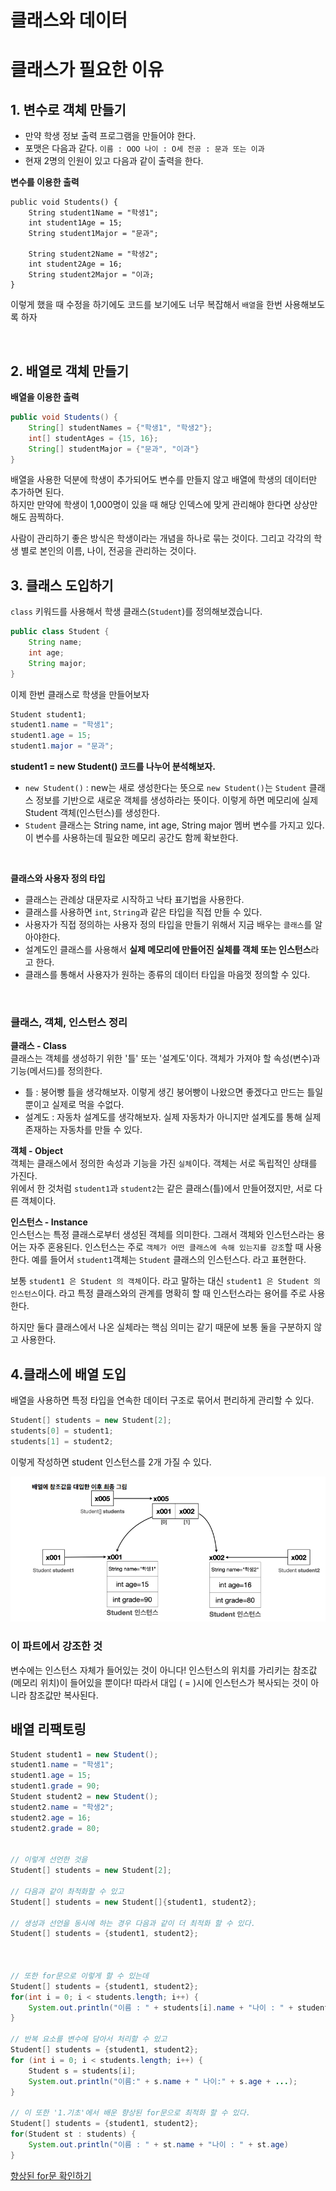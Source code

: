 # 클래스와 데이터

# 클래스가 필요한 이유

## 1. 변수로 객체 만들기
- 만약 학생 정보 출력 프로그램을 만들어야 한다.
- 포맷은 다음과 같다. `이름 : OOO 나이 : O세 전공 : 문과 또는 이과`
- 현재 2명의 인원이 있고 다음과 같이 출력을 한다.

**변수를 이용한 출력**

```
public void Students() {
    String student1Name = "학생1";
    int student1Age = 15;
    String student1Major = "문과";
    
    String student2Name = "학생2";
    int student2Age = 16;
    String student2Major = "이과;
}
```
이렇게 했을 때 수정을 하기에도 코드를 보기에도 너무 복잡해서 `배열`을 한번 사용해보도록 하자

<br>


## 2. 배열로 객체 만들기
**배열을 이용한 출력**
```java
public void Students() {
    String[] studentNames = {"학생1", "학생2"};
    int[] studentAges = {15, 16};
    String[] studentMajor = {"문과", "이과"}
}
```
배열을 사용한 덕분에 학생이 추가되어도 변수를 만들지 않고 배열에 학생의 데이터만 추가하면 된다.   
하지만 만약에 학생이 1,000명이 있을 때 해당 인덱스에 맞게 관리해야 한다면 상상만 해도 끔찍하다.

사람이 관리하기 좋은 방식은 학생이라는 개념을 하나로 묶는 것이다. 그리고 각각의 학생 별로 본인의 이름, 나이, 전공을 관리하는 것이다.


## 3. 클래스 도입하기
`class` 키워드를 사용해서 학생 클래스(`Student`)를 정의해보겠습니다.
```java
public class Student {
    String name;
    int age;
    String major;
}
```
이제 한번 클래스로 학생을 만들어보자
```java
Student student1;
student1.name = "학생1";
student1.age = 15;
student1.major = "문과";
```

**student1 = new Student() 코드를 나누어 분석해보자.**
- `new Student()` : new는 새로 생성한다는 뜻으로 `new Student()`는 `Student` 클래스 정보를 기반으로 새로운 객체를 생성하라는 뜻이다. 이렇게 하면 메모리에 실제 Student 객체(인스턴스)를 생성한다.
- `Student` 클래스는 String name, int age, String major 멤버 변수를 가지고 있다. 이 변수를 사용하는데 필요한 메모리 공간도 함께 확보한다.


<br>

**클래스와 사용자 정의 타입**   
- 클래스는 관례상 대문자로 시작하고 낙타 표기법을 사용한다.
- 클래스를 사용하면 `int`, `String`과 같은 타입을 직접 만들 수 있다.
- 사용자가 직접 정의하는 사용자 정의 타입을 만들기 위해서 지금 배우는 `클래스`를 알아야한다.
- 설계도인 클래스를 사용해서 **실제 메모리에 만들어진 실체를 객체 또는 인스턴스**라고 한다.
- 클래스를 통해서 사용자가 원하는 종류의 데이터 타입을 마음껏 정의할 수 있다.

<br>

### 클래스, 객체, 인스턴스 정리
**클래스 - Class**    
클래스는 객체를 생성하기 위한 '틀' 또는 '설계도'이다. 객체가 가져야 할 속성(변수)과 기능(메서드)를 정의한다.
- 틀 : 붕어빵 틀을 생각해보자. 이렇게 생긴 붕어빵이 나왔으면 좋겠다고 만드는 틀일 뿐이고 실제로 먹을 수없다.
- 설계도 : 자동차 설계도를 생각해보자. 실제 자동차가 아니지만 설계도를 통해 실제 존재하는 자동차를 만들 수 있다.

**객체 - Object**   
객체는 클래스에서 정의한 속성과 기능을 가진 `실체`이다. 객체는 서로 독립적인 상태를 가진다.   
위에서 한 것처럼 `student1`과 `student2`는 같은 클래스(틀)에서 만들어졌지만, 서로 다른 객체이다.

**인스턴스 - Instance**   
인스턴스는 특정 클래스로부터 생성된 객체를 의미한다. 그래서 객체와 인스턴스라는 용어는 자주 혼용된다. 인스턴스는 주로 `객체가 어떤 클래스에 속해 있는지를 강조`할 때 사용한다. 예를 들어서 `student1`객체는 `Student` 클래스의 인스턴스다. 라고 표현한다.

보통 `student1 은 Student 의 객체`이다. 라고 말하는 대신 `student1 은 Student 의 인스턴스`이다. 라고 특정 클래스와의 관계를 명확히 할 때 인스턴스라는 용어를 주로 사용한다.

하지만 둘다 클래스에서 나온 실체라는 핵심 의미는 같기 때문에 보통 둘을 구분하지 않고 사용한다.


## 4.클래스에 배열 도입
배열을 사용하면 특정 타입을 연속한 데이터 구조로 묶어서 편리하게 관리할 수 있다.
```Java
Student[] students = new Student[2];
students[0] = student1;
students[1] = student2;
```
이렇게 작성하면 student 인스턴스를 2개 가질 수 있다.

<img src="./images/배열_참조값.png" >

### 이 파트에서 강조한 것
변수에는 인스턴스 자체가 들어있는 것이 아니다! 인스턴스의 위치를 가리키는 참조값(메모리 위치)이 들어있을 뿐이다! 따라서 대입
( = )시에 인스턴스가 복사되는 것이 아니라 참조값만 복사된다.


## 배열 리팩토링
```java
Student student1 = new Student();
student1.name = "학생1";
student1.age = 15;
student1.grade = 90;
Student student2 = new Student();
student2.name = "학생2";
student2.age = 16;
student2.grade = 80;


// 이렇게 선언한 것을
Student[] students = new Student[2];

// 다음과 같이 촤적화할 수 있고
Student[] students = new Student[]{student1, student2};

// 생성과 선언을 동시에 하는 경우 다음과 같이 더 최적화 할 수 있다.
Student[] students = {student1, student2};



// 또한 for문으로 이렇게 할 수 있는데
Student[] students = {student1, student2};
for(int i = 0; i < students.length; i++) {
    System.out.println("이름 : " + students[i].name + "나이 : " + students[i].age)
}

// 반복 요소를 변수에 담아서 처리할 수 있고
Student[] students = {student1, student2};
for (int i = 0; i < students.length; i++) {
    Student s = students[i];
    System.out.println("이름:" + s.name + " 나이:" + s.age + ...);
}

// 이 또한 '1.기초'에서 배운 향상된 for문으로 최적화 할 수 있다.
Student[] students = {student1, student2};
for(Student st : students) {
    System.out.println("이름 : " + st.name + "나이 : " + st.age)
}
```
[향상된 for문 확인하기](./1.기초.md#배열을-위한-향성된-for문-for-each문)














